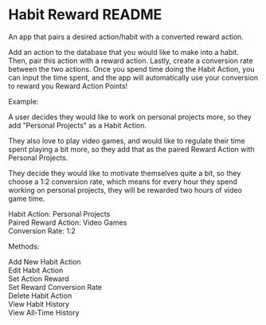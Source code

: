 # Habit Reward README
An app that pairs a desired action/habit with a converted reward action. 

Add an action to the database that you would like to make into a habit. Then, pair this action with a reward action. Lastly, create a conversion rate between the two actions. Once you spend time doing the Habit Action, you can input the time spent, and the app will automatically use your conversion to reward you Reward Action Points!

Example:

A user decides they would like to work on personal projects more, so they add "Personal Projects" as a Habit Action. 

They also love to play video games, and would like to regulate their time spent playing a bit more, so they add that as the paired Reward Action with Personal Projects.

They decide they would like to motivate themselves quite a bit, so they choose a 1:2 conversion rate, which means for every hour they spend working on personal projects, they will be rewarded two hours of video game time. 

Habit Action: Personal Projects
<br>Paired Reward Action: Video Games
<br>Conversion Rate: 1:2 

Methods:

Add New Habit Action
<br>Edit Habit Action
    <br>Set Action Reward 
    <br>Set Reward Conversion Rate
<br>Delete Habit Action
<br>View Habit History
<br>View All-Time History
